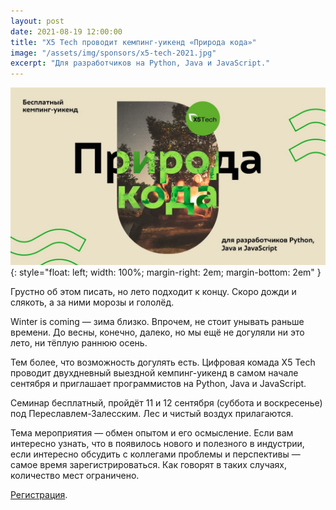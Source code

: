 ```yaml
---
layout: post
date: 2021-08-19 12:00:00
title: "X5 Tech проводит кемпинг-уикенд «Природа кода»"
image: "/assets/img/sponsors/x5-tech-2021.jpg"
excerpt: "Для разработчиков на Python, Java и JavaScript."
---
```


![X5 Tech](/assets/img/sponsors/x5-tech-2021.jpg){: style="float: left; width: 100%; margin-right: 2em; margin-bottom: 2em" }

Грустно об этом писать, но лето подходит к концу. Скоро дожди и слякоть, а за ними морозы и гололёд.

Winter is coming — зима близко. Впрочем, не стоит унывать раньше времени. До весны, конечно, далеко, но мы ещё не догуляли ни это лето, ни тёплую раннюю осень.

Тем более, что возможность догулять есть. Цифровая комада X5 Tech проводит двухдневный выездной кемпинг-уикенд в самом начале сентября и приглашает программистов на Python, Java и JavaScript.

Семинар бесплатный, пройдёт 11 и 12 сентября (суббота и воскресенье) под Переславлем-Залесским. Лес и чистый воздух прилагаются.

Тема мероприятия — обмен опытом и его осмысление. Если вам интересно узнать, что в появилось нового и полезного в индустрии, если интересно обсудить с коллегами проблемы и перспективы — самое время зарегистрироваться. Как говорят в таких случаях, количество мест ограничено.

[Регистрация](https://link.prirodacodax5.tech/eml4x).